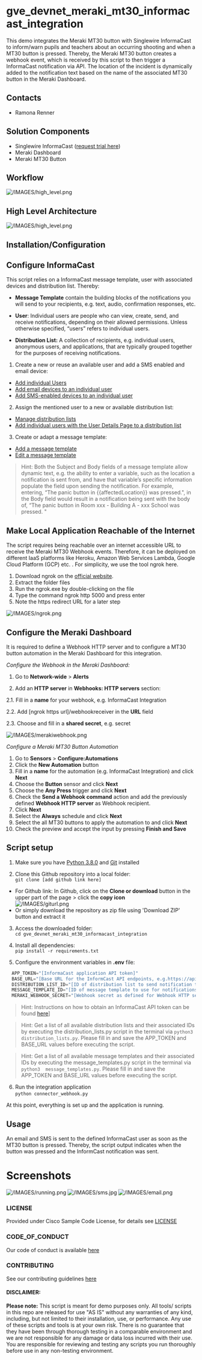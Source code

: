 # gve_devnet_meraki_mt30_informacast_integration
This demo integrates the Meraki MT30 button with Singlewire InformaCast to inform/warn pupils and teachers about an occurring shooting and when a MT30 button is pressed. Thereby, the Meraki MT30 button creates a webhook event, which is received by this script to then trigger a InformaCast notification via API. The location of the incident is dynamically added to the notification text based on the name of the associated MT30 button in the Meraki Dashboard.

## Contacts
* Ramona Renner

## Solution Components
* Singlewire InformaCast ([request trial here](https://www.singlewire.com/informacast-free-trial))
* Meraki Dashboard
* Meraki MT30 Button

## Workflow

![/IMAGES/high_level.png](/IMAGES/workflow.png)

## High Level Architecture

![/IMAGES/high_level.png](/IMAGES/high_level.png)


## Installation/Configuration
## Configure InformaCast

This script relies on a InformaCast message template, user with associated devices and distribution list. Thereby:

* **Message Template** contain the building blocks of the notifications you will send to your recipients, e.g. text, audio, confirmation responses, etc.

* **User**: Individual users are people who can view, create, send, and receive notifications, depending on their allowed permissions. Unless otherwise specified, “users” refers to individual users. 

* **Distribution List:** A collection of recipients, e.g. individual users, anonymous users, and applications, that are typically grouped together for the purposes of receiving notifications. 

1. Create a new or reuse an available user and add a SMS enabled and email device:
* [Add individual Users](https://www.singlewire.com/help/fusion/cucm/index.htm#t=InformaCast_Mobile%2FUsing%2FIndividual_Users%2FAdd_a_User.htm&rhsearch=individual%20user)
* [Add email devices to an individual user](https://www.singlewire.com/help/fusion/cucm/InformaCast_Mobile/Using/Individual_Users/Add_an_Email_Device_to_a_User.htm)
* [Add SMS-enabled devices to an individual user](https://www.singlewire.com/help/fusion/cucm/InformaCast_Mobile/Using/Individual_Users/Add_an_SMS-enabled_Device_to_a_User.htm)

2. Assign the mentioned user to a new or available distribution list:
* [Manage distribution lists](https://www.singlewire.com/help/fusion/cucm/index.htm#t=InformaCast_Mobile%2FUsing%2FDistribution_Lists%2FManage_Distribution_Lists.htm&rhsearch=distribution%20list)
* [Add individual users with the User Details Page to a distribution list](https://www.singlewire.com/help/fusion/cucm/InformaCast_Mobile/Using/Distribution_Lists/Add_Users_to_a_Distribution_List_with_the_Subscriptions_Tab.htm)

3. Create or adapt a message template:
* [Add a message template](https://www.singlewire.com/help/fusion/cucm/InformaCast_Mobile/Using/Message_Templates/Add_a_Message_Template.htm) 
* [Edit a message template](https://www.singlewire.com/help/fusion/cucm/index.htm#t=InformaCast_Mobile%2FUsing%2FMessage_Templates%2FEdit_a_Message_Template.htm)

> Hint: Both the Subject and Body fields of a message template allow dynamic text, e.g. the ability to enter a variable, such as the location a notification is sent from, and have that variable’s specific information populate the field upon sending the notification. For example, entering, “The panic button in {{affectedLocation}} was pressed.", in the Body field would result in a notification being sent with the body of, “The panic button in Room xxx - Building A - xxx School was pressed. "

## Make Local Application Reachable of the Internet

The script requires being reachable over an internet accessible URL to receive the Meraki MT30 Webhook events. Therefore, it can be deployed on different IaaS platforms like Heroku, Amazon Web Services Lambda, Google Cloud Platform (GCP) etc. . For simplicity, we use the tool ngrok here.

1. Download ngrok on the [official website](https://ngrok.com/download).
2. Extract the folder files
3. Run the ngrok.exe by double-clicking on the file
4. Type the command ngrok http 5000 and press enter
5. Note the https redirect URL for a later step

![/IMAGES/ngrok.png](/IMAGES/ngrok.png)


## Configure the Meraki Dashboard

It is required to define a Webhook HTTP server and to configure a MT30 button automation in the Meraki Dashboard for this integration.

*Configure the Webhook in the Meraki Dashboard:*

1. Go to **Network-wide** > **Alerts**

2. Add an **HTTP server** in **Webhooks: HTTP servers** section:

2.1. Fill in a **name** for your webhook, e.g. InformaCast Integration

2.2. Add [ngrok https url]/webhookreceiver in the **URL** field

2.3. Choose and fill in a **shared secret**, e.g. secret

![/IMAGES/merakiwebhook.png](/IMAGES/merakiwebhook.png)

*Configure a Meraki MT30 Button Automation*

1. Go to **Sensors** > **Configure:Automations**
2. Click the  **New Automation** button
3. Fill in a **name** for the automation (e.g. InformaCast Integration) and click **Next**
4. Choose the **Button** sensor and click **Next**
5. Choose the **Any Press** trigger and click **Next**
6. Check the **Send a Webhook command** action and add the previously defined **Webhook HTTP server** as Webhook recipient.
7. Click **Next**
8. Select the **Always** schedule and click **Next**
9. Select the all MT30 buttons to apply the automation to and click **Next**
10. Check the preview and accept the input by pressing **Finish and Save**


## Script setup

1. Make sure you have [Python 3.8.0](https://www.python.org/downloads/) and [Git](https://git-scm.com/book/en/v2/Getting-Started-Installing-Git) installed

2. Clone this Github repository into a local folder:  
  ```git clone [add github link here]```
  - For Github link: 
      In Github, click on the **Clone or download** button in the upper part of the page > click the **copy icon**  
      ![/IMAGES/giturl.png](/IMAGES/giturl.png)
  - Or simply download the repository as zip file using 'Download ZIP' button and extract it

3. Access the downloaded folder:  
  ```cd gve_devnet_meraki_mt30_informacast_integration```

4. Install all dependencies:  
  ```pip install -r requirements.txt```

5. Configure the environment variables in **.env** file:  
      
  ```python  
    APP_TOKEN="[InformaCast application API token]"
    BASE_URL="[Base URL for the InformCast API endpoints, e.g.https://api.icmobile.singlewire.com/api]"
    DISTRIBUTION_LIST_ID="[ID of distribution list to send notification to]"
    MESSAGE_TEMPLATE_ID="[ID of message template to use for notifications]"
    MERAKI_WEBHOOK_SECRET="[Webhook secret as defined for Webhook HTTP server configuration, e.g. secret]"
  ```

> Hint: Instructions on how to obtain an InformaCast API token can be found [here](https://www.singlewire.com/help/fusion/cucm/index.htm#t=InformaCast_Mobile%2FUsing%2FApplications%2FAdd_an_Application_and_Generate_a_Token.htm&rhsearch=application%20token&rhhlterm=application%20applications%20token%20tokens)]

> Hint: Get a list of all available distribution lists and their associated IDs by executing the distribution_lists.py script in the terminal via ```python3  distribution_lists.py```. Please fill in and save the APP_TOKEN and BASE_URL values before executing the script.

> Hint: Get a list of all available message templates and their associated IDs by executing the message_templates.py script in the terminal via  ```python3  message_templates.py```. Please fill in and save the APP_TOKEN and BASE_URL values before executing the script.
 
6. Run the integration application  
  ```python connector_webhook.py```

At this point, everything is set up and the application is running. 


## Usage

An email and SMS is sent to the defined InformaCast user as soon as the MT30 button is pressed. Thereby, the script output indicates when the button was pressed and the InformCast notification was sent.


# Screenshots

![/IMAGES/running.png](/IMAGES/running.png)
![/IMAGES/sms.jpg](/IMAGES/sms.jpg)
![/IMAGES/email.png](/IMAGES/email.png)


### LICENSE

Provided under Cisco Sample Code License, for details see [LICENSE](LICENSE.md)

### CODE_OF_CONDUCT

Our code of conduct is available [here](CODE_OF_CONDUCT.md)

### CONTRIBUTING

See our contributing guidelines [here](CONTRIBUTING.md)

#### DISCLAIMER:
<b>Please note:</b> This script is meant for demo purposes only. All tools/ scripts in this repo are released for use "AS IS" without any warranties of any kind, including, but not limited to their installation, use, or performance. Any use of these scripts and tools is at your own risk. There is no guarantee that they have been through thorough testing in a comparable environment and we are not responsible for any damage or data loss incurred with their use.
You are responsible for reviewing and testing any scripts you run thoroughly before use in any non-testing environment.